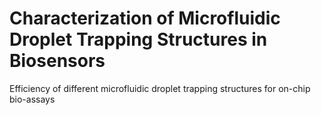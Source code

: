# Characterization of Microfluidic Droplet Trapping Structures in Biosensors
Efficiency of different microfluidic droplet trapping structures for on-chip bio-assays 
